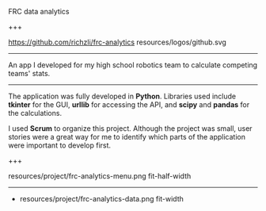 FRC data analytics

+++

https://github.com/richzli/frc-analytics resources/logos/github.svg

---

An app I developed for my high school robotics team to calculate competing teams' stats.

---

The application was fully developed in **Python**. Libraries used include **tkinter** for the GUI, **urllib** for accessing the API, and **scipy** and **pandas** for the calculations.

I used **Scrum** to organize this project. Although the project was small, user stories were a great way for me to identify which parts of the application were important to develop first.

+++

resources/project/frc-analytics-menu.png fit-half-width

---

+ resources/project/frc-analytics-data.png fit-width